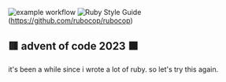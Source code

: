 ![example workflow](https://github.com/srecnig/advent-of-code-2023/actions/workflows/ci.yml/badge.svg) ![Ruby Style Guide](https://img.shields.io/badge/code_style-rubocop-brightgreen.svg)(https://github.com/rubocop/rubocop)

## 🟥 advent of code 2023 🟩

it's been a while since i wrote a lot of ruby. so let's try this again.